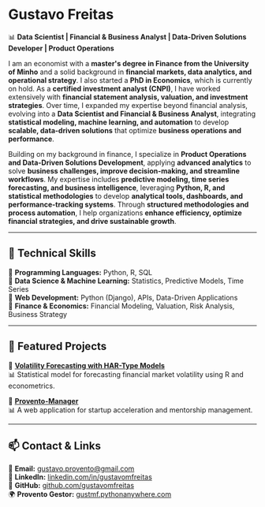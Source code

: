 # Gustavo Freitas

📊 **Data Scientist | Financial & Business Analyst | Data-Driven Solutions Developer | Product Operations**  

I am an economist with a **master's degree in Finance from the University of Minho** and a solid background in **financial markets, data analytics, and operational strategy**. I also started a **PhD in Economics**, which is currently on hold. As a **certified investment analyst (CNPI)**, I have worked extensively with **financial statement analysis, valuation, and investment strategies**. Over time, I expanded my expertise beyond financial analysis, evolving into a **Data Scientist and Financial & Business Analyst**, integrating **statistical modeling, machine learning, and automation** to develop **scalable, data-driven solutions** that optimize **business operations and performance**.  

Building on my background in finance, I specialize in **Product Operations and Data-Driven Solutions Development**, applying **advanced analytics** to solve **business challenges, improve decision-making, and streamline workflows**. My expertise includes **predictive modeling, time series forecasting, and business intelligence**, leveraging **Python, R, and statistical methodologies** to develop **analytical tools, dashboards, and performance-tracking systems**. Through **structured methodologies and process automation**, I help organizations **enhance efficiency, optimize financial strategies, and drive sustainable growth**.

---

## 🔧 Technical Skills

📌 **Programming Languages:** Python, R, SQL <br>
📌 **Data Science & Machine Learning:** Statistics, Predictive Models, Time Series <br>
📌 **Web Development:** Python (Django), APIs, Data-Driven Applications <br>
📌 **Finance & Economics:** Financial Modeling, Valuation, Risk Analysis, Business Strategy <br>


---

## 🚀 Featured Projects

🔹 **[Volatility Forecasting with HAR-Type Models](https://github.com/gustavo-m-freitas/MSc-Thesis-R)**  
📊 Statistical model for forecasting financial market volatility using R and econometrics.

🔹 **[Provento-Manager](https://github.com/gustavo-m-freitas/Provento-Manager)**  
📊 A web application for startup acceleration and mentorship management.  

---

## 📫 Contact & Links

📩 **Email:** gustavo.provento@gmail.com  
💼 **LinkedIn:** [linkedin.com/in/gustavomfreitas](https://www.linkedin.com/in/gustavo-m-freitas)  
📂 **GitHub:** [github.com/gustavomfreitas](https://github.com/gustavo-m-freitas)  
🌍 **Provento Gestor:** [gustmf.pythonanywhere.com](https://gustmf.pythonanywhere.com)


